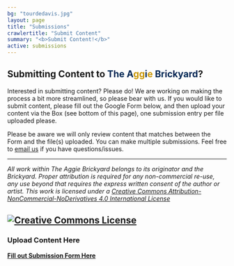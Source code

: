 ```yaml
---
bg: "tourdedavis.jpg"
layout: page
title: "Submissions"
crawlertitle: "Submit Content"
summary: "<b>Submit Content!</b>"
active: submissions
---
```


## **Submitting Content to <font color="#002855">The A</font><font color="#C99700">gg</font><font color="#002855">i</font><font color="#C99700">e</font><font color="#002855"> Brickyard</font>?**

Interested in submitting content? Please do! We are working on making the process a bit more streamlined, so please bear with us. If you would like to submit content, please fill out the Google Form below, and then upload your content via the Box (see bottom of this page), one submission entry per file uploaded please.

Please be aware we will only review content that matches between the Form and the file(s) uploaded. You can make multiple submissions. Feel free to [email us](mailto:brickyardeditors@gmail.com) if you have questions/issues.

----

*All work within The Aggie Brickyard belongs to its originator and the Brickyard. Proper attribution is required for any non-commercial re-use, any use beyond that requires the express written consent of the author or artist. This <span xmlns:dct="http://purl.org/dc/terms/" href="http://purl.org/dc/dcmitype/Text" rel="dct:type">work</span> is licensed under a <a rel="license" href="http://creativecommons.org/licenses/by-nc-nd/4.0/">Creative Commons Attribution-NonCommercial-NoDerivatives 4.0 International License</a>*

<a rel="license" href="http://creativecommons.org/licenses/by-nc-nd/4.0/"><img alt="Creative Commons License" style="border-width:0" src="https://i.creativecommons.org/l/by-nc-nd/4.0/88x31.png" /></a>
----

### Upload Content Here

<script src="https://ucdavis.app.box.com/upload-widget/embed.js?folderID=17790217653&title=Submit%20File%20to%20AggieBrickyard&instructions=Please%20drag%20your%20content%20into%20this%20box%2C%20or%20click%20and%20upload.&isDescriptionFieldShown=0&isEmailRequired=0&width=385&height=420&token=qee9ggvskwishh8z90jlcx1zyrov3659" type="text/javascript"></script>

[**Fill out Submission Form Here**](https://docs.google.com/forms/d/e/1FAIpQLSdNVxWXlcDyvp8kfgLxzR5ox8_SUOQSplcUyMtnMYH68inw1Q/viewform)
